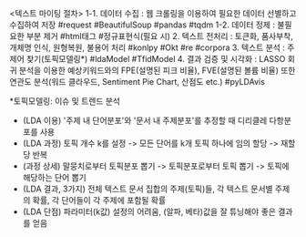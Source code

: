 <텍스트 마이팅 절차> 
1-1. 데이터 수집 : 웹 크롤링을 이용하여 필요한 데이터 선별하고 수집하여 저장 #request #BeautifulSoup #pandas #tqdm
1-2. 데이터 정제 : 불필요한 부분 제거 #html태그 #정규표현식(필요 시)
2. 텍스트 전처리 : 토큰화, 품사부착, 개체명 인식, 원형복원, 불용어 처리 #konlpy #Okt #re #corpora 
3. 텍스트 분석 : 주제어 찾기(토픽모델링*) #ldaModel #TfidModel
4. 결과 검증 및 시각화 : LASSO 회귀 분석을 이용한 예상키워드와의 FPE(설명된 피크 비율), FVE(설명된 볼륨 비율)
                        또한 연관도 분석(워드 클라우드, Sentiment Pie Chart, 산점도 etc.) #pyLDAvis

*토픽모델링: 이슈 및 트렌드 분석 
- (LDA 이용) '주제 내 단어분포'와 '문서 내 주제분포'를 추정할 때 디리클레 다항분포를 사용
- (LDA 과정) 토픽 개수 k를 설정 -> 모든 단어를 k개 토픽 하나에 임의 할당 -> 재할당 반복
- (과정 상세) 말뭉치로부터 토픽분포 뽑기 -> 토픽분포로부터 토픽 뽑기 -> 토픽에 해당하는 단어 뽑기
- (LDA 결과, 3가지) 전체 텍스트 문서 집합의 주제(토픽)들, 각 텍스트 문서별 주제의 확률,
각 단어들이 각 주제에 포함될 확률
- (LDA 단점) 파라미터(k값) 설정의 어려움, (알파, 베타)값을 잘 튜닝해야 좋은 결과를 얻음